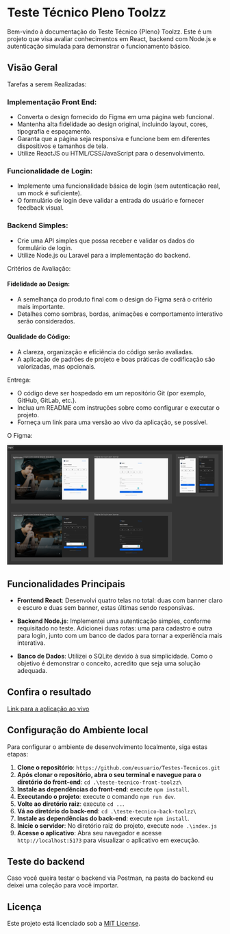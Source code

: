 # Teste Técnico Pleno Toolzz

Bem-vindo à documentação do Teste Técnico {Pleno} Toolzz. Este é um projeto que visa avaliar conhecimentos em React, backend com Node.js e autenticação simulada para demonstrar o funcionamento básico.

## Visão Geral 

Tarefas a serem Realizadas:

### Implementação Front End:
- Converta o design fornecido do Figma em uma página web funcional.
- Mantenha alta fidelidade ao design original, incluindo layout, cores, tipografia e espaçamento.
- Garanta que a página seja responsiva e funcione bem em diferentes dispositivos e tamanhos de tela.
- Utilize ReactJS ou HTML/CSS/JavaScript para o desenvolvimento.

### Funcionalidade de Login:
- Implemente uma funcionalidade básica de login (sem autenticação real, um mock é suficiente).
- O formulário de login deve validar a entrada do usuário e fornecer feedback visual.

### Backend Simples:
- Crie uma API simples que possa receber e validar os dados do formulário de login.
- Utilize Node.js ou Laravel para a implementação do backend.

Critérios de Avaliação:

#### Fidelidade ao Design:
- A semelhança do produto final com o design do Figma será o critério mais importante.
- Detalhes como sombras, bordas, animações e comportamento interativo serão considerados.

#### Qualidade do Código:
- A clareza, organização e eficiência do código serão avaliadas.
- A aplicação de padrões de projeto e boas práticas de codificação são valorizadas, mas opcionais.

Entrega:
- O código deve ser hospedado em um repositório Git (por exemplo, GitHub, GitLab, etc.).
- Inclua um README com instruções sobre como configurar e executar o projeto.
- Forneça um link para uma versão ao vivo da aplicação, se possível.

O Figma:

![Descrição da imagem](Toolzz/teste-tecnico-front-toolzz/src/assets/figma.png)

## Funcionalidades Principais

- **Frontend React**: Desenvolvi quatro telas no total: duas com banner claro e escuro e duas sem banner, estas últimas sendo responsivas.
  
- **Backend Node.js**: Implementei uma autenticação simples, conforme requisitado no teste. Adicionei duas rotas: uma para cadastro e outra para login, junto com um banco de dados para tornar a experiência mais interativa.

- **Banco de Dados**: Utilizei o SQLite devido à sua simplicidade. Como o objetivo é demonstrar o conceito, acredito que seja uma solução adequada.

## Confira o resultado

[Link para a aplicação ao vivo](https://testes-tecnicos-toolzz.vercel.app/)

## Configuração do Ambiente local

Para configurar o ambiente de desenvolvimento localmente, siga estas etapas:

1. **Clone o repositório**: `https://github.com/eusuario/Testes-Tecnicos.git`
2. **Após clonar o repositório, abra o seu terminal e navegue para o diretório do front-end**: `cd .\teste-tecnico-front-toolzz\`
4. **Instale as dependências do front-end**: execute `npm install`.
5. **Executando o projeto**: execute o comando `npm run dev`.
6. **Volte ao diretório raiz**: execute `cd ..`.
6. **Vá ao diretório do back-end**: `cd .\teste-tecnico-back-toolzz\`
7. **Instale as dependências do back-end**: execute `npm install`.
8. **Inicie o servidor**: No diretório raiz do projeto, execute `node .\index.js`
9. **Acesse o aplicativo**: Abra seu navegador e acesse `http://localhost:5173` para visualizar o aplicativo em execução.

## Teste do backend

Caso você queira testar o backend via Postman, na pasta do backend eu deixei uma coleção para você importar.

## Licença

Este projeto está licenciado sob a [MIT License](LICENSE).
